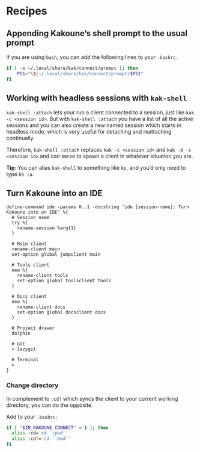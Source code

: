 # Recipes

## Appending Kakoune’s shell prompt to the usual prompt

If you are using `bash`, you can add the following lines to your `.bashrc`.

``` sh
if [ -e ~/.local/share/kak/connect/prompt ]; then
    PS1="\$(~/.local/share/kak/connect/prompt)$PS1"
fi
```

## Working with headless sessions with `kak-shell`

`kak-shell :attach` lets your run a client connected to a session,
just like `kak -c <session id>`.
But with `kak-shell :attach` you have a list of all the active sessions
and you can also create a new named session which starts in headless mode,
which is very useful for detaching and reattaching continually.

Therefore, `kak-shell :attach` replaces `kak -c <session id>` and `kak -d -s <session id>`
and can serve to spawn a client in whatever situation you are.

**Tip**: You can alias `kak-shell` to something like `ks`,
and you’d only need to type `ks :a`.

## Turn Kakoune into an IDE

``` kak
define-command ide -params 0..1 -docstring 'ide [session-name]: Turn Kakoune into an IDE' %{
  # Session name
  try %{
    rename-session %arg{1}
  }

  # Main client
  rename-client main
  set-option global jumpclient main

  # Tools client
  new %{
    rename-client tools
    set-option global toolsclient tools
  }

  # Docs client
  new %{
    rename-client docs
    set-option global docsclient docs
  }

  # Project drawer
  dolphin

  # Git
  > lazygit

  # Terminal
  >
}
```

### Change directory

In complement to `:cd!` which syncs the client to your current working directory,
you can do the opposite.

Add to your `.bashrc`:

``` bash
if [ "$IN_KAKOUNE_CONNECT" = 1 ]; then
  alias :cd='cd `:pwd`'
  alias :cd?='cd `:bwd`'
fi
```

